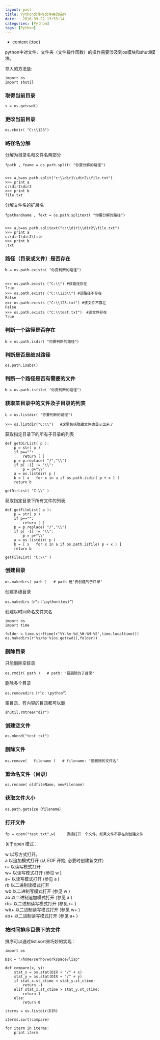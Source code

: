 ```yaml
---
layout: post
title: Python文件与文件夹的操作
date:   2016-09-22 13:53:14
categories: [Python]
tags: [Python]
---
```


* content
{:toc}

python中对文件、文件夹（文件操作函数）的操作需要涉及到os模块和shutil模块。   

导入的方法是:   

	import os   
	import shutil   

### 取得当前目录

	s = os.getcwd()   

### 更改当前目录

	os.chdir( "C:\\123")   

### 路径名分解

分解为目录名和文件名两部分   

	fpath , fname = os.path.split( "你要分解的路径")
	
	
	>>> a,b=os.path.split("c:\\dir1\\dir2\\file.txt")
	>>> print a
	c:\dir1\dir2
	>>> print b
	file.txt
	
分解文件名的扩展名   

	fpathandname , fext = os.path.splitext( "你要分解的路径")
	

	>>> a,b=os.path.splitext("c:\\dir1\\dir2\\file.txt")
	>>> print a
	c:\dir1\dir2\file
	>>> print b
	.txt

### 路径（目录或文件）是否存在

	b = os.path.exists( "你要判断的路径")

	
	>>> os.path.exists ("C:\\") #该路径存在
	True
	>>> os.path.exists ("C:\\123\\") #该路径不存在
	False
	>>> os.path.exists ("C:\\123.txt") #该文件不存在
	False
	>>> os.path.exists ("C:\\test.txt")  #该文件存在
	True

### 判断一个路径是否存在
	
	b = os.path.isdir( "你要判断的路径")	
	
### 判断是否是绝对路径
	
	os.path.isabs()
	
### 判断一个路径是否有需要的文件

	b = os.path.isfile( "你要判断的路径")

### 获取某目录中的文件及子目录的列表

	L = os.listdir( "你要判断的路径")
	
	>>> os.listdir("C:\\")   #这里包括隐藏文件也显示出来了

获取指定目录下的所有子目录的列表   

	
	def getDirList( p ):
		p = str( p )
		if p=="":
			return [ ]
		p = p.replace( "/","\\")
		if p[ -1] != "\\":
			p = p+"\\"
		a = os.listdir( p )
		b = [ x   for x in a if os.path.isdir( p + x ) ]
		return b
	 
	getDirList( "C:\\" )
	
获取指定目录下所有文件的列表   

	
	def getFileList( p ):
		p = str( p )
		if p=="":
			return [ ]
		p = p.replace( "/","\\")
		if p[ -1] != "\\":
			p = p+"\\"
		a = os.listdir( p )
		b = [ x   for x in a if os.path.isfile( p + x ) ]
		return b
	 
	getFileList( "C:\\" )

### 创建目录

	os.makedirs( path )   # path 是"要创建的子目录"
	
创建多级目录   

	os.makedirs（r“c：\python\test”）
	
创建以时间命名文件夹名   

	import os
	import time

	folder = time.strftime(r"%Y-%m-%d_%H-%M-%S",time.localtime())
	os.makedirs(r'%s/%s'%(os.getcwd(),folder))
	
### 删除目录

只能删除空目录   

	os.rmdir( path )   # path: "要删除的子目录"
	
删除多个目录   

	os.removedirs（r“c：\python”）

空目录、有内容的目录都可以删   

	
	shutil.rmtree("dir")    

### 创建空文件

	os.mknod("test.txt")        
	
### 删除文件

	os.remove(   filename )   # filename: "要删除的文件名"
	
### 重命名文件（目录）

	os.rename( oldfileName, newFilename)
	
### 获取文件大小

	os.path.getsize（filename）
	
### 打开文件

	fp = open("test.txt",w)     直接打开一个文件，如果文件不存在则创建文件

关于open 模式：   

w     以写方式打开，   
a     以追加模式打开 (从 EOF 开始, 必要时创建新文件)   
r+     以读写模式打开   
w+     以读写模式打开 (参见 w )   
a+     以读写模式打开 (参见 a )   
rb     以二进制读模式打开   
wb     以二进制写模式打开 (参见 w )   
ab     以二进制追加模式打开 (参见 a )   
rb+    以二进制读写模式打开 (参见 r+ )   
wb+    以二进制读写模式打开 (参见 w+ )   
ab+    以二进制读写模式打开 (参见 a+ )   

### 按时间排序目录下的文件

排序可以通过list.sort来巧妙的实现：   

	import os

	DIR = "/home/serho/workspace/lisp"

	def compare(x, y):
		stat_x = os.stat(DIR + "/" + x)
		stat_y = os.stat(DIR + "/" + y)
		if stat_x.st_ctime < stat_y.st_ctime:
			return -1
		elif stat_x.st_ctime > stat_y.st_ctime:
			return 1
		else:
			return 0

	iterms = os.listdir(DIR)

	iterms.sort(compare)

	for iterm in iterms:
		print iterm

